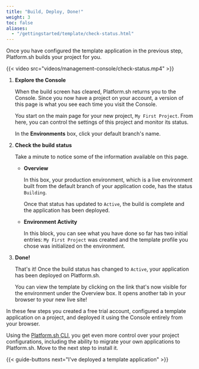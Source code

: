 ```yaml
---
title: "Build, Deploy, Done!"
weight: 3
toc: false
aliases:
  - "/gettingstarted/template/check-status.html"
---
```


Once you have configured the template application in the previous step, Platform.sh builds your project for you.

{{< video src="videos/management-console/check-status.mp4" >}}

1. **Explore the Console**

   When the build screen has cleared, Platform.sh returns you to the Console.
   Since you now have a project on your account, a version of this page is what you see each time you visit the Console.

   You start on the main page for your new project, `My First Project`.
   From here, you can control the settings of this project and monitor its status.

   In the **Environments** box, click your default branch's name.

2. **Check the build status**

   Take a minute to notice some of the information available on this page.

   * **Overview**

      In this box, your production environment, which is a live environment built from the default branch of your application code,
      has the status `Building`.

      Once that status has updated to `Active`,
      the build is complete and the application has been deployed.

   * **Environment Activity**

      In this block, you can see what you have done so far has two initial entries:
      `My First Project` was created and the template profile you chose was initialized on the environment.

3. **Done!**

   That's it! Once the build status has changed to `Active`, your application has been deployed on Platform.sh.

   You can view the template by clicking on the link that's now visible for the environment under the Overview box.
   It opens another tab in your browser to your new live site!


In these few steps you created a free trial account, configured a template application on a project,
and deployed it using the Console entirely from your browser.

Using the [Platform.sh CLI](/development/cli/_index.md), you get even more control over your project configurations,
including the ability to migrate your own applications to Platform.sh.
Move to the next step to install it.

{{< guide-buttons next="I've deployed a template application" >}}
